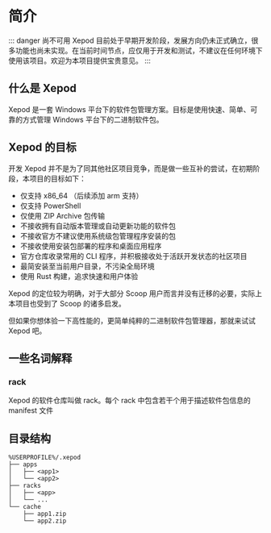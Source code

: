 # 简介

::: danger 尚不可用
Xepod 目前处于早期开发阶段，发展方向仍未正式确立，很多功能也尚未实现。在当前时间节点，应仅用于开发和测试，不建议在任何环境下使用该项目。欢迎为本项目提供宝贵意见。
:::

## 什么是 Xepod

Xepod 是一套 Windows 平台下的软件包管理方案。目标是使用快速、简单、可靠的方式管理 Windows 平台下的二进制软件包。

## Xepod 的目标

开发 Xepod 并不是为了同其他社区项目竞争，而是做一些互补的尝试，在初期阶段，本项目的目标如下：

- 仅支持 x86_64 （后续添加 arm 支持）
- 仅支持 PowerShell
- 仅使用 ZIP Archive 包传输
- 不接收拥有自动版本管理或自动更新功能的软件包
- 不接收官方不建议使用系统级包管理程序安装的包
- 不接收使用安装包部署的程序和桌面应用程序
- 官方仓库收录常用的 CLI 程序，并积极接收处于活跃开发状态的社区项目
- 最简安装至当前用户目录，不污染全局环境
- 使用 Rust 构建，追求快速和用户体验

Xepod 的定位较为明确，对于大部分 Scoop 用户而言并没有迁移的必要，实际上本项目也受到了 Scoop 的诸多启发。

但如果你想体验一下高性能的，更简单纯粹的二进制软件包管理器，那就来试试 Xepod 吧。

## 一些名词解释

### rack

Xepod 的软件仓库叫做 rack。每个 rack 中包含若干个用于描述软件包信息的 manifest 文件

## 目录结构

```
%USERPROFILE%/.xepod
├── apps
│   ├── <app1>
│   └── <app2>
├── racks
│   ├── <app>
│   └── ...
└── cache
    ├── app1.zip
    └── app2.zip
```
